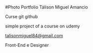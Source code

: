 #Photo Portfolio Tálison Miguel Amancio

Curse git github 

simple project of a course on udemy

talisonmiguel84@gmail.com

Front-End e Designer

